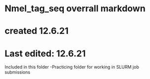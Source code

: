 # Nmel_tag_seq overrall markdown

# created 12.6.21
# Last edited: 12.6.21

Included in this folder
-Practicing folder for working in SLURM job submissions

